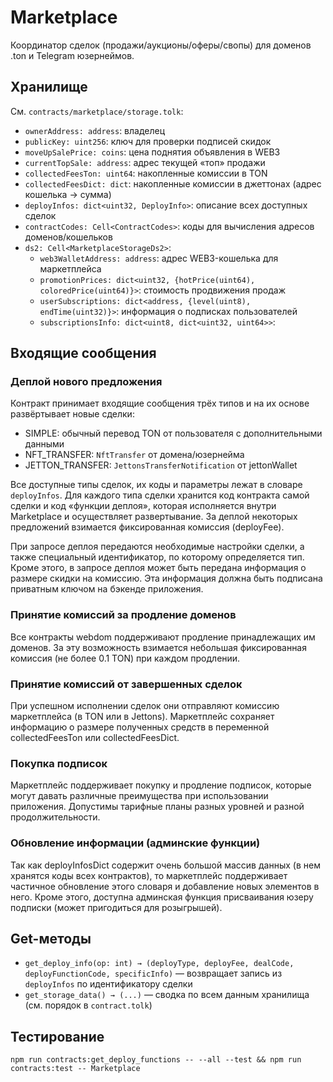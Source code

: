 # Marketplace

Координатор сделок (продажи/аукционы/оферы/свопы) для доменов .ton и Telegram юзернеймов. 

## Хранилище
См. `contracts/marketplace/storage.tolk`:
- `ownerAddress: address`: владелец
- `publicKey: uint256`: ключ для проверки подписей скидок
- `moveUpSalePrice: coins`: цена поднятия объявления в WEB3
- `currentTopSale: address`: адрес текущей «топ» продажи
- `collectedFeesTon: uint64`: накопленные комиссии в TON
- `collectedFeesDict: dict`: накопленные комиссии в джеттонах (адрес кошелька → сумма)
- `deployInfos: dict<uint32, DeployInfo>`: описание всех доступных сделок
- `contractCodes: Cell<ContractCodes>`: коды для вычисления адресов доменов/кошельков
- `ds2: Cell<MarketplaceStorageDs2>`:
  - `web3WalletAddress: address`: адрес WEB3-кошелька для маркетплейса 
  - `promotionPrices: dict<uint32, {hotPrice(uint64), coloredPrice(uint64)}>`: стоимость продвижения продаж 
  - `userSubscriptions: dict<address, {level(uint8), endTime(uint32)}>`: информация о подписках пользователей
  - `subscriptionsInfo: dict<uint8, dict<uint32, uint64>>`: 

## Входящие сообщения

### Деплой нового предложения

Контракт принимает входящие сообщения трёх типов и на их основе развёртывает новые сделки:
- SIMPLE: обычный перевод TON от пользователя с дополнительными данными
- NFT_TRANSFER: `NftTransfer` от домена/юзернейма
- JETTON_TRANSFER: `JettonsTransferNotification` от jettonWallet

Все доступные типы сделок, их коды и параметры лежат в словаре `deployInfos`. Для каждого типа сделки хранится код контракта самой сделки и код «функции деплоя», которая исполняется внутри Marketplace и осуществляет развертывание. За деплой некоторых предложений взимается фиксированная комиссия (deployFee). 

При запросе деплоя передаются необходимые настройки сделки, а также специальный идентификатор, по которому определяется тип. Кроме этого, в запросе деплоя может быть передана информация о размере скидки на комиссию. Эта информация должна быть подписана приватным ключом на бэкенде приложения.

### Принятие комиссий за продление доменов

Все контракты webdom поддерживают продление принадлежащих им доменов. За эту возможность взимается небольшая фиксированная комиссия (не более 0.1 TON) при каждом продлении. 

### Принятие комиссий от завершенных сделок

При успешном исполнении сделок они отправляют комиссию маркетплейса (в TON или в Jettons). Маркетплейс сохраняет информацию о размере полученных средств в переменной collectedFeesTon или collectedFeesDict.

### Покупка подписок

Маркетплейс поддерживает покупку и продление подписок, которые могут давать различные преимущества при использовании приложения. Допустимы тарифные планы разных уровней и разной продолжительности.

### Обновление информации (админские функции)

Так как deployInfosDict содержит очень большой массив данных (в нем хранятся коды всех контрактов), то маркетплейс поддерживает частичное обновление этого словаря и добавление новых элементов в него. Кроме этого, доступна админская функция присваивания юзеру подписки (может пригодиться для розыгрышей).

## Get-методы
- `get_deploy_info(op: int) → (deployType, deployFee, dealCode, deployFunctionCode, specificInfo)` — возвращает запись из `deployInfos` по идентификатору сделки
- `get_storage_data() → (...)` — сводка по всем данным хранилища (см. порядок в `contract.tolk`)

## Тестирование

```shell
npm run contracts:get_deploy_functions -- --all --test && npm run contracts:test -- Marketplace
```



